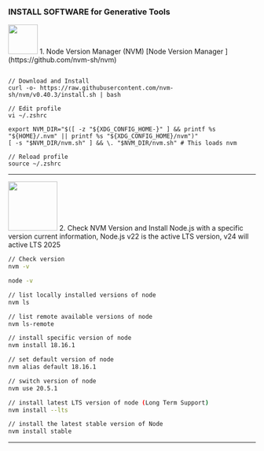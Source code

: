 ### INSTALL SOFTWARE for Generative Tools 

<img src="https://github.com/nvm-sh/logos/blob/main/nvm-logo-color-avatar-white.png" width="60">
1. Node Version Manager (NVM)
[Node Version Manager ](https://github.com/nvm-sh/nvm)

```

// Download and Install
curl -o- https://raw.githubusercontent.com/nvm-sh/nvm/v0.40.3/install.sh | bash

// Edit profile
vi ~/.zshrc

export NVM_DIR="$([ -z "${XDG_CONFIG_HOME-}" ] && printf %s "${HOME}/.nvm" || printf %s "${XDG_CONFIG_HOME}/nvm")"
[ -s "$NVM_DIR/nvm.sh" ] && \. "$NVM_DIR/nvm.sh" # This loads nvm

// Reload profile
source ~/.zshrc

```
---
<img src="https://upload.wikimedia.org/wikipedia/commons/d/d9/Node.js_logo.svg" width="100">
2. Check NVM Version and Install Node.js with a specific version
current information, Node.js v22 is the active LTS version, v24 will active LTS 2025

```sh
// Check version
nvm -v

node -v 

// list locally installed versions of node
nvm ls

// list remote available versions of node
nvm ls-remote

// install specific version of node
nvm install 18.16.1

// set default version of node
nvm alias default 18.16.1

// switch version of node
nvm use 20.5.1

// install latest LTS version of node (Long Term Support)
nvm install --lts

// install the latest stable version of Node
nvm install stable

```
---

